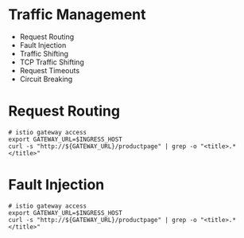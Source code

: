 # Traffic Management

- Request Routing
- Fault Injection
- Traffic Shifting
- TCP Traffic Shifting
- Request Timeouts
- Circuit Breaking

# Request Routing
```
# istio gateway access
export GATEWAY_URL=$INGRESS_HOST
curl -s "http://${GATEWAY_URL}/productpage" | grep -o "<title>.*</title>"

```
# Fault Injection
```
# istio gateway access
export GATEWAY_URL=$INGRESS_HOST
curl -s "http://${GATEWAY_URL}/productpage" | grep -o "<title>.*</title>"

```

